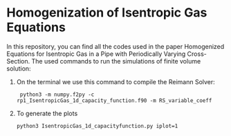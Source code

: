 # Homogenization of Isentropic Gas Equations
In this repository, you can find all the codes used in the paper Homogenized Equations for Isentropic Gas in a Pipe with Periodically Varying Cross-Section.
The used commands to run the simulations of finite volume solution:
1. On the terminal we use this command to compile the Reimann Solver:
   ```
    python3 -m numpy.f2py -c rp1_IsentropicGas_1d_capacity_function.f90 -m RS_variable_coeff
   ```

2. To generate the plots
   ```
   python3 IsentropicGas_1d_capacityfunction.py iplot=1
   ```
